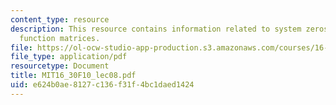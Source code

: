 ```yaml
---
content_type: resource
description: This resource contains information related to system zeros and transfer
  function matrices.
file: https://ol-ocw-studio-app-production.s3.amazonaws.com/courses/16-30-feedback-control-systems-fall-2010/e624b0ae8127c136f31f4bc1daed1424_MIT16_30F10_lec08.pdf
file_type: application/pdf
resourcetype: Document
title: MIT16_30F10_lec08.pdf
uid: e624b0ae-8127-c136-f31f-4bc1daed1424
---
```

